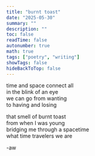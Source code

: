 ```yaml
---
title: "burnt toast"
date: "2025-05-30"
summary: ""
description: ""
toc: false
readTime: false
autonumber: true
math: true
tags: ["poetry", "writing"]
showTags: false
hideBackToTop: false
---
```


time and space connect all  
in the blink of an eye  
we can go from wanting  
to having and losing  
  
that smell of burnt toast  
from when I was young  
bridging me through a spacetime  
what time travelers we are  

-aw
